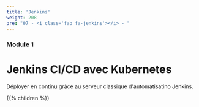 ```yaml
---
title: 'Jenkins'
weight: 208
pre: "07 - <i class='fab fa-jenkins'></i> - "
---
```



### Module 1

# Jenkins CI/CD avec Kubernetes

Déployer en continu grâce au serveur classique d'automatisatino Jenkins.

{{% children  %}}